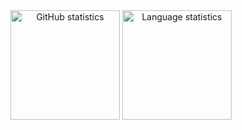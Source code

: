 <div align="center">
  <img height=175 src="https://github-readme-stats.vercel.app/api?username=charleshu-8&theme=tokyonight&bg_color=00000000&show_icons=true&rank_icon=github" alt="GitHub statistics" />
  <img height=175 src="https://github-readme-stats.vercel.app/api/top-langs/?username=charleshu-8&layout=compact&theme=tokyonight&bg_color=00000000" alt="Language statistics" />
</div>

